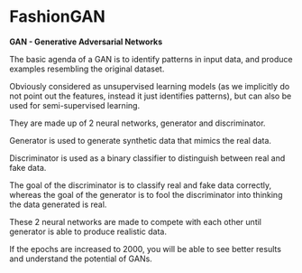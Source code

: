 # FashionGAN
**GAN - Generative Adversarial Networks**

The basic agenda of a GAN is to identify patterns in input data, and produce examples resembling the original dataset.

Obviously considered as unsupervised learning models (as we implicitly do not point out the features, instead it just identifies patterns), but can also be used for semi-supervised learning.

They are made up of 2 neural networks, generator and discriminator.

Generator is used to generate synthetic data that mimics the real data.

Discriminator is used as a binary classifier to distinguish between real and fake data.

The goal of the discriminator is to classify real and fake data correctly, whereas the goal of the generator is to fool the discriminator into thinking the data generated is real. 

These 2 neural networks are made to compete with each other until generator is able to produce realistic data.

If the epochs are increased to 2000, you will be able to see better results and understand the potential of GANs.
